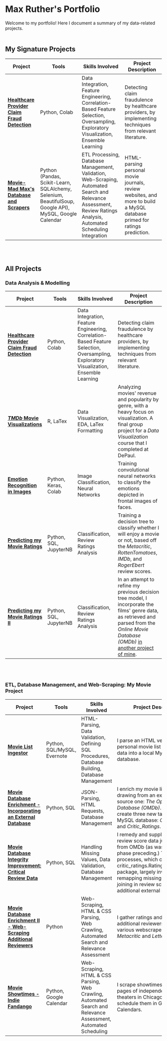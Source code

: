 # Max Ruther's Portfolio
Welcome to my portfolio! Here I document a summary of my data-related projects.
<br></br>

## My Signature Projects

| Project | Tools | Skills Involved | Project Description |
| --- | --- | --- | --- |
| <a href='https://github.com/maxruther/HCP_Fraud_Detection'>**Healthcare Provider Claim Fraud Detection**</a> | Python, Colab | Data Integration, Feature Engineering, Correlation-Based Feature Selection, Oversampling, Exploratory Visualization, Ensemble Learning | Detecting claim fraudulence by healthcare providers, by implementing techniques from relevant literature. |
| <a href='https://github.com/maxruther/Movie-List_Madness'>**Movie-Mad Max's Database and Scrapers**</a> | Python (Pandas, Scikit-Learn, SQLAlchemy, Selenium, BeautifulSoup, Google API), MySQL, Google Calendar  | ETL Processing, Database Management, Validation, Web-Scraping, Automated Search and Relevance Assessment, Review Ratings Analysis, Automated Scheduling Integration | HTML-parsing personal movie journals, review websites, and more to build a MySQL database primed for ratings prediction. |

<br></br>
## All Projects


### Data Analysis & Modelling

| Project | Tools | Skills Involved | Project Description |
| --- | --- | --- | --- |
| <a href='https://github.com/maxruther/HCP_Fraud_Detection'>**Healthcare Provider Claim Fraud Detection**</a> | Python, Colab | Data Integration, Feature Engineering, Correlation-Based Feature Selection, Oversampling, Exploratory Visualization, Ensemble Learning | Detecting claim fraudulence by healthcare providers, by implementing techniques from relevant literature. |
| <a href='https://github.com/maxruther/HCP_Fraud_Detection'>***TMDb* Movie Visualizations**</a> | R, LaTex | Data Visualization, EDA, LaTex Formatting | Analyzing movies' revenue and popularity by genre, with a heavy focus on visualization. A final group project for a _Data Visualization_ course that I completed at DePaul. |
| <a href='https://github.com/maxruther/Emotion-Recognition'>**Emotion Recognition in Images**</a> | Python, Keras, Colab | Image Classification, Neural Networks | Training convolutional neural networks to classify the emotions depicted in frontal images of faces. |
| <a href='https://github.com/maxruther/Movie-List-Madness/blob/cc5ee5efe8f0e06ea3fbe25af422f0142488b71b/Analysis/Predicting%20My%20Ratings%20-%20First%20DT.ipynb'>**Predicting my Movie Ratings**</a> | Python, SQL, JupyterNB | Classification, Review Ratings Analysis | Training a decision tree to classify whether I will enjoy a movie or not, based off the *Metacritic*, *RottenTomatoes*, *IMDb*, and *RogerEbert* review scores. |
| <a href='https://github.com/maxruther/Movie-List-Madness/blob/cc5ee5efe8f0e06ea3fbe25af422f0142488b71b/Analysis/Predicting%20My%20Ratings%20-%20First%20DT.ipynb'>**Predicting my Movie Ratings II**</a> | Python, SQL, JupyterNB | Classification, Review Ratings Analysis | In an attempt to refine my previous decision tree model, I incorporate the films' genre data, as retrieved and parsed from the *Online Movie Database (OMDb)* [in another project of mine](https://github.com/maxruther/Movie-List-Madness/tree/master/omdb_builder). |



<br></br>
### ETL, Database Management, and Web-Scraping: My Movie Project

| Project | Tools | Skills Involved | Project Description |
| --- | --- | --- | --- |
| <a href='https://github.com/maxruther/Movie-List-Madness/tree/master/movielist_ingestion'>**Movie List Ingestor**</a> | Python, SQL/MySQL, Evernote | HTML-Parsing, Data Validation, Defining SQL Procedures, Database Building, Database Management | I parse an HTML version of my personal movie list and load its data into a local MySQL database. |
| <a href='https://github.com/maxruther/Movie-List-Madness/tree/master/omdb_builder'>**Movie Database Enrichment - Incorporating an External Database**</a> | Python, SQL | JSON-Parsing, HTML Requests, Database Management | I enrich my movie list database by drawing from an external, open source one: _The Open Movie Database (OMDb)_. So afforded, I create three new tables in the MySQL database: *OMDb*, *Genres*, and *Critic_Ratings*. |
| <a href='https://github.com/maxruther/Movie-List-Madness/tree/master/RatingsTableMender'>**Movie Database Integrity Improvement: Critical Review Data**</a> | Python, SQL | Handling Missing Values, Data Validation, Database Management | I remedy and supplement the review score data just retrieved from OMDb (as was done in the phase preceding.) These processes, which comprise the critic_ratings.RatingsTableMender package, largely involve remapping missing values and joining in review scores from an additional external source. |
| <a href='https://github.com/maxruther/Movie-List-Madness/tree/master/critic_ratings/scrapers'>**Movie Database Enrichment II - Web-Scraping Additional Reviewers**</a> | Python | Web-Scraping, HTML & CSS Parsing, Web Crawling, Automated Search and Relevance Assessment  | I gather ratings and more from additional reviewers by creating various webscrapers, mainly for *Metacritic* and *Letterboxd*. |
| <a href='https://github.com/maxruther/Movie-List-Madness/tree/master/critic_ratings/scrapers'>**Movie Showtimes - Indie Fandango**</a> | Python, Google Calendar | Web-Scraping, HTML & CSS Parsing, Web Crawling, Automated Search and Relevance Assessment, Automated Scheduling  | I scrape showtimes from the pages of independent movie theaters in Chicago, then schedule them in Google Calendars. |
